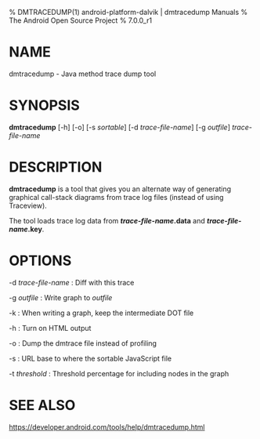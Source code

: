 % DMTRACEDUMP(1) android-platform-dalvik | dmtracedump Manuals
% The Android Open Source Project
% 7.0.0_r1

# NAME

dmtracedump - Java method trace dump tool

# SYNOPSIS

**dmtracedump** [-h] [-o] [-s _sortable_] [-d _trace-file-name_] [-g _outfile_] _trace-file-name_

# DESCRIPTION

**dmtracedump** is a tool that gives you an alternate way of generating
graphical call-stack diagrams from trace log files (instead of using Traceview).

The tool loads trace log data from **_trace-file-name_.data** and
**_trace-file-name_.key**.

# OPTIONS

-d _trace-file-name_
: Diff with this trace

-g _outfile_
: Write graph to _outfile_

-k
: When writing a graph, keep the intermediate DOT file

-h
: Turn on HTML output

-o
: Dump the dmtrace file instead of profiling

-s
: URL base to where the sortable JavaScript file

-t _threshold_
: Threshold percentage for including nodes in the graph

# SEE ALSO

https://developer.android.com/tools/help/dmtracedump.html
